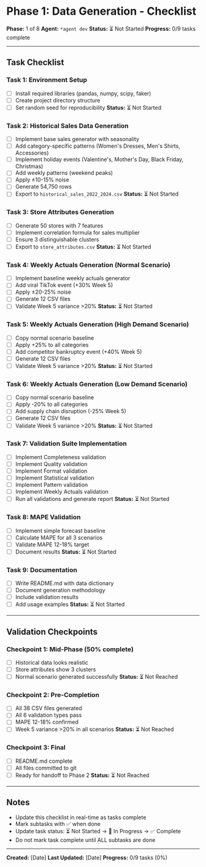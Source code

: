 # Phase 1: Data Generation - Checklist

**Phase:** 1 of 8
**Agent:** `*agent dev`
**Status:** ⏳ Not Started
**Progress:** 0/9 tasks complete

---

## Task Checklist

### Task 1: Environment Setup
- [ ] Install required libraries (pandas, numpy, scipy, faker)
- [ ] Create project directory structure
- [ ] Set random seed for reproducibility
**Status:** ⏳ Not Started

### Task 2: Historical Sales Data Generation
- [ ] Implement base sales generator with seasonality
- [ ] Add category-specific patterns (Women's Dresses, Men's Shirts, Accessories)
- [ ] Implement holiday events (Valentine's, Mother's Day, Black Friday, Christmas)
- [ ] Add weekly patterns (weekend peaks)
- [ ] Apply ±10-15% noise
- [ ] Generate 54,750 rows
- [ ] Export to `historical_sales_2022_2024.csv`
**Status:** ⏳ Not Started

### Task 3: Store Attributes Generation
- [ ] Generate 50 stores with 7 features
- [ ] Implement correlation formula for sales multiplier
- [ ] Ensure 3 distinguishable clusters
- [ ] Export to `store_attributes.csv`
**Status:** ⏳ Not Started

### Task 4: Weekly Actuals Generation (Normal Scenario)
- [ ] Implement baseline weekly actuals generator
- [ ] Add viral TikTok event (+30% Week 5)
- [ ] Apply ±20-25% noise
- [ ] Generate 12 CSV files
- [ ] Validate Week 5 variance >20%
**Status:** ⏳ Not Started

### Task 5: Weekly Actuals Generation (High Demand Scenario)
- [ ] Copy normal scenario baseline
- [ ] Apply +25% to all categories
- [ ] Add competitor bankruptcy event (+40% Week 5)
- [ ] Generate 12 CSV files
- [ ] Validate Week 5 variance >20%
**Status:** ⏳ Not Started

### Task 6: Weekly Actuals Generation (Low Demand Scenario)
- [ ] Copy normal scenario baseline
- [ ] Apply -20% to all categories
- [ ] Add supply chain disruption (-25% Week 5)
- [ ] Generate 12 CSV files
- [ ] Validate Week 5 variance >20%
**Status:** ⏳ Not Started

### Task 7: Validation Suite Implementation
- [ ] Implement Completeness validation
- [ ] Implement Quality validation
- [ ] Implement Format validation
- [ ] Implement Statistical validation
- [ ] Implement Pattern validation
- [ ] Implement Weekly Actuals validation
- [ ] Run all validations and generate report
**Status:** ⏳ Not Started

### Task 8: MAPE Validation
- [ ] Implement simple forecast baseline
- [ ] Calculate MAPE for all 3 scenarios
- [ ] Validate MAPE 12-18% target
- [ ] Document results
**Status:** ⏳ Not Started

### Task 9: Documentation
- [ ] Write README.md with data dictionary
- [ ] Document generation methodology
- [ ] Include validation results
- [ ] Add usage examples
**Status:** ⏳ Not Started

---

## Validation Checkpoints

### Checkpoint 1: Mid-Phase (50% complete)
- [ ] Historical data looks realistic
- [ ] Store attributes show 3 clusters
- [ ] Normal scenario generated successfully
**Status:** ⏳ Not Reached

### Checkpoint 2: Pre-Completion
- [ ] All 38 CSV files generated
- [ ] All 6 validation types pass
- [ ] MAPE 12-18% confirmed
- [ ] Week 5 variance >20% in all scenarios
**Status:** ⏳ Not Reached

### Checkpoint 3: Final
- [ ] README.md complete
- [ ] All files committed to git
- [ ] Ready for handoff to Phase 2
**Status:** ⏳ Not Reached

---

## Notes

- Update this checklist in real-time as tasks complete
- Mark subtasks with ✅ when done
- Update task status: ⏳ Not Started → 🔄 In Progress → ✅ Complete
- Do not mark task complete until ALL subtasks are done

---

**Created:** [Date]
**Last Updated:** [Date]
**Progress:** 0/9 tasks (0%)
